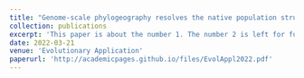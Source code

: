 ```yaml
---
title: "Genome-scale phylogeography resolves the native population structure of the Asian longhorned beetle, __Anoplophora glabripennis__ (Motschulsky)"
collection: publications
excerpt: 'This paper is about the number 1. The number 2 is left for future work.'
date: 2022-03-21
venue: 'Evolutionary Application'
paperurl: 'http://academicpages.github.io/files/EvolAppl2022.pdf'
---
```

